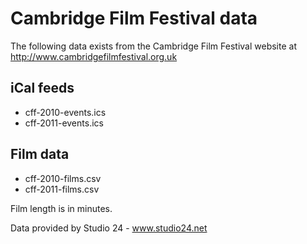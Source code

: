 Cambridge Film Festival data
============================

The following data exists from the Cambridge Film Festival website at http://www.cambridgefilmfestival.org.uk

iCal feeds 
----------

- cff-2010-events.ics
- cff-2011-events.ics

Film data
---------

- cff-2010-films.csv
- cff-2011-films.csv

Film length is in minutes.


Data provided by Studio 24 - www.studio24.net
